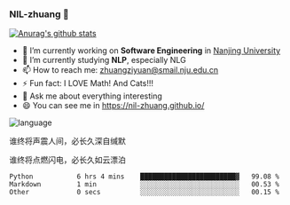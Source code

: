 ### NIL-zhuang 👋

<!--
**NIL-zhuang/NIL-zhuang** is a ✨ _special_ ✨ repository because its `README.md` (this file) appears on your GitHub profile.

Here are some ideas to get you started:

- 🔭 I’m currently working on ...
- 🌱 I’m currently learning ...
- 👯 I’m looking to collaborate on ...
- 🤔 I’m looking for help with ...
- 💬 Ask me about ...
- 📫 How to reach me: ...
- 😄 Pronouns: ...
- ⚡ Fun fact: ...
-->

[![Anurag's github stats](https://github-readme-stats.vercel.app/api?username=NIL-zhuang)](https://github.com/anuraghazra/github-readme-stats)

- 🔭 I’m currently working on **Software Engineering** in [Nanjing University](https://www.nju.edu.cn/)
- 🌱 I’m currently studying **NLP**, especially NLG
- 📫 How to reach me: zhuangziyuan@smail.nju.edu.cn
- ⚡ Fun fact: I LOVE Math! And Cats!!!
- 💬 Ask me about everything interesting
- 😄 You can see me in https://nil-zhuang.github.io/

![language](https://github-readme-stats.vercel.app/api/top-langs/?username=NIL-zhuang&hide=TeX&layout=compact&theme=dark)

谁终将声震人间，必长久深自缄默

谁终将点燃闪电，必长久如云漂泊

<!--START_SECTION:waka-->

```text
Python           6 hrs 4 mins    ████████████████████████▓   99.08 %
Markdown         1 min           ░░░░░░░░░░░░░░░░░░░░░░░░░   00.53 %
Other            0 secs          ░░░░░░░░░░░░░░░░░░░░░░░░░   00.15 %
```

<!--END_SECTION:waka-->
